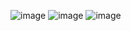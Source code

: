 ![image](https://github.com/user-attachments/assets/2cb12426-6486-4eaf-997e-3ac654e8ac8f)
![image](https://github.com/user-attachments/assets/d9148c2a-6ee5-4310-90e9-ae46be32b381)
![image](https://github.com/user-attachments/assets/f4b469ee-b31e-470f-b8c1-e232ba1cfeb6)

